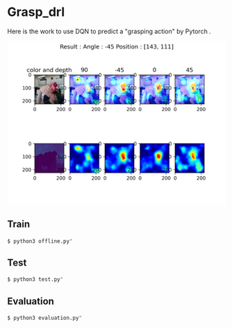 # Grasp_drl

Here is the work to use DQN to predict a "grasping action" by Pytorch .

![Teaser](grasp/src/sean_approach/result/sample.png)

## Train
```bash
$ python3 offline.py"
```

## Test
```bash
$ python3 test.py"
```

## Evaluation
```bash
$ python3 evaluation.py"
```